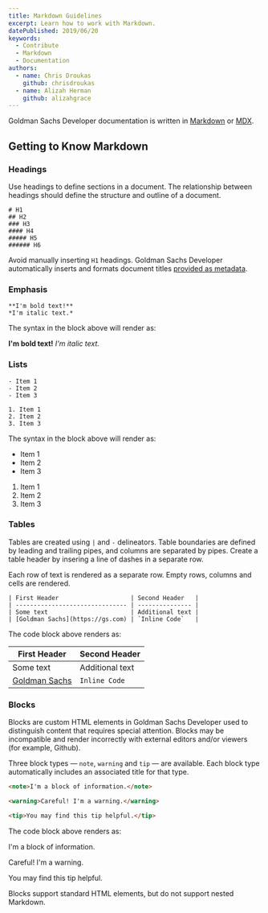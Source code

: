 ```yaml
---
title: Markdown Guidelines
excerpt: Learn how to work with Markdown.
datePublished: 2019/06/20
keywords:
  - Contribute
  - Markdown
  - Documentation
authors:
  - name: Chris Droukas
    github: chrisdroukas
  - name: Alizah Herman
    github: alizahgrace
---
```


Goldman Sachs Developer documentation is written in [Markdown](https://daringfireball.net/projects/markdown/) or [MDX](https://mdxjs.com/).

## Getting to Know Markdown

### Headings

Use headings to define sections in a document. The relationship between headings should define the structure and outline of a document.

```none
# H1
## H2
### H3
#### H4
##### H5
###### H6
```

Avoid manually inserting `H1` headings. Goldman Sachs Developer automatically inserts and formats document titles [provided as metadata](/gsquant/contribute/Documentation-Formatting/adding-metadata).

### Emphasis

```none
**I'm bold text!**
*I'm italic text.*
```

The syntax in the block above will render as:

**I'm bold text!**
_I'm italic text._

### Lists

```none
- Item 1
- Item 2
- Item 3

1. Item 1
2. Item 2
3. Item 3
```

The syntax in the block above will render as:

- Item 1
- Item 2
- Item 3

1. Item 1
2. Item 2
3. Item 3

### Tables

Tables are created using `|` and `-` delineators. Table boundaries are defined by leading and trailing pipes, and columns are separated by pipes. Create a table header by insering a line of dashes in a separate row.

Each row of text is rendered as a separate row. Empty rows, columns and cells are rendered.

```none
| First Header                    | Second Header   |
| ------------------------------- | --------------- |
| Some text                       | Additional text |
| [Goldman Sachs](https://gs.com) | `Inline Code`   |
```

The code block above renders as:

| First Header                    | Second Header   |
| ------------------------------- | --------------- |
| Some text                       | Additional text |
| [Goldman Sachs](https://gs.com) | `Inline Code`   |

### Blocks

Blocks are custom HTML elements in Goldman Sachs Developer used to distinguish content that requires special attention. Blocks may be incompatible and render incorrectly with external editors and/or viewers (for example, Github).

Three block types — `note`, `warning` and `tip` — are available. Each block type automatically includes an associated title for that type.

```html
<note>I'm a block of information.</note>

<warning>Careful! I'm a warning.</warning>

<tip>You may find this tip helpful.</tip>
```

The code block above renders as:

<note>I'm a block of information.</note>

<warning>Careful! I'm a warning.</warning>

<tip>You may find this tip helpful.</tip>

Blocks support standard HTML elements, but do not support nested Markdown.

